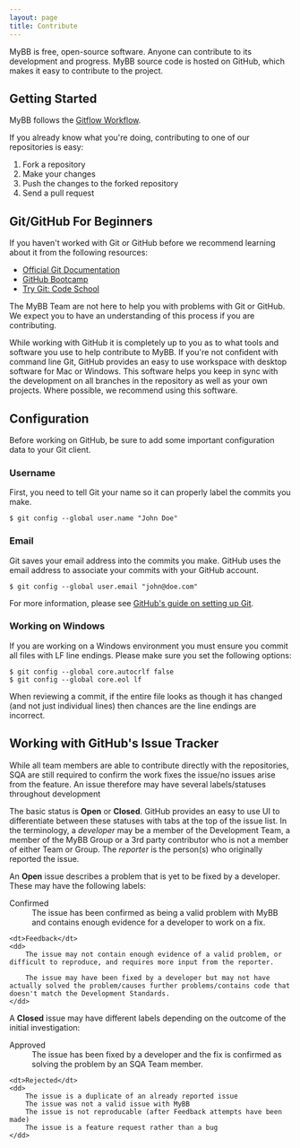 ```yaml
---
layout: page
title: Contribute
---
```


MyBB is free, open-source software. Anyone can contribute to its development and progress. MyBB source code is hosted on GitHub, which makes it easy to contribute to the project.

## Getting Started

MyBB follows the [Gitflow Workflow](https://www.atlassian.com/git/workflows#!workflow-gitflow).

If you already know what you're doing, contributing to one of our repositories is easy:

1. Fork a repository
2. Make your changes
3. Push the changes to the forked repository
4. Send a pull request

## Git/GitHub For Beginners

If you haven't worked with Git or GitHub before we recommend learning about it from the following resources:

- [Official Git Documentation](http://git-scm.com/documentation)
- [GitHub Bootcamp](https://help.github.com/categories/54/articles)
- [Try Git: Code School](http://try.github.io)

The MyBB Team are not here to help you with problems with Git or GitHub. We expect you to have an understanding of this process if you are contributing.

While working with GitHub it is completely up to you as to what tools and software you use to help contribute to MyBB. If you're not confident with command line Git, GitHub provides an easy to use workspace with desktop software for Mac or Windows. This software helps you keep in sync with the development on all branches in the repository as well as your own projects. Where possible, we recommend using this software.

## Configuration

Before working on GitHub, be sure to add some important configuration data to your Git client.

### Username

First, you need to tell Git your name so it can properly label the commits you make.

    $ git config --global user.name "John Doe"

### Email

Git saves your email address into the commits you make. GitHub uses the email address to associate your commits with your GitHub account.

    $ git config --global user.email "john@doe.com"

For more information, please see [GitHub's guide on setting up Git](https://help.github.com/articles/set-up-git).

### Working on Windows

If you are working on a Windows environment you must ensure you commit all files with LF line endings. Please make sure you set the following options:

    $ git config --global core.autocrlf false
    $ git config --global core.eol lf

When reviewing a commit, if the entire file looks as though it has changed (and not just individual lines) then chances are the line endings are incorrect.

## Working with GitHub's Issue Tracker

While all team members are able to contribute directly with the repositories, SQA are still required to confirm the work fixes the issue/no issues arise from the feature. An issue therefore may have several labels/statuses throughout development

The basic status is **Open** or **Closed**. GitHub provides an easy to use UI to differentiate between these statuses with tabs at the top of the issue list. In the terminology, a *developer* may be a member of the Development Team, a member of the MyBB Group or a 3rd party contributor who is not a member of either Team or Group. The *reporter* is the person(s) who originally reported the issue.

An **Open** issue describes a problem that is yet to be fixed by a developer. These may have the following labels:

<dl>
    <dt>Confirmed</dt>
    <dd>The issue has been confirmed as being a valid problem with MyBB and contains enough evidence for a developer to work on a fix.</dd>

    <dt>Feedback</dt>
    <dd>
        The issue may not contain enough evidence of a valid problem, or difficult to reproduce, and requires more input from the reporter.
    
        The issue may have been fixed by a developer but may not have actually solved the problem/causes further problems/contains code that doesn't match the Development Standards.
    </dd>
</dl>

A **Closed** issue may have different labels depending on the outcome of the initial investigation:

<dl>
    <dt>Approved</dt>
    <dd>The issue has been fixed by a developer and the fix is confirmed as solving the problem by an SQA Team member.</dd>

    <dt>Rejected</dt>
    <dd>
        The issue is a duplicate of an already reported issue
        The issue was not a valid issue with MyBB
        The issue is not reproducable (after Feedback attempts have been made)
        The issue is a feature request rather than a bug
    </dd>
</dl>